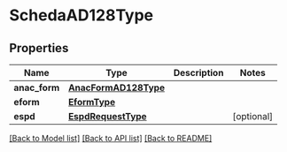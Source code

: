 # SchedaAD128Type

## Properties
Name | Type | Description | Notes
------------ | ------------- | ------------- | -------------
**anac_form** | [**AnacFormAD128Type**](AnacFormAD128Type.md) |  | 
**eform** | [**EformType**](EformType.md) |  | 
**espd** | [**EspdRequestType**](EspdRequestType.md) |  | [optional] 

[[Back to Model list]](../README.md#documentation-for-models) [[Back to API list]](../README.md#documentation-for-api-endpoints) [[Back to README]](../README.md)

